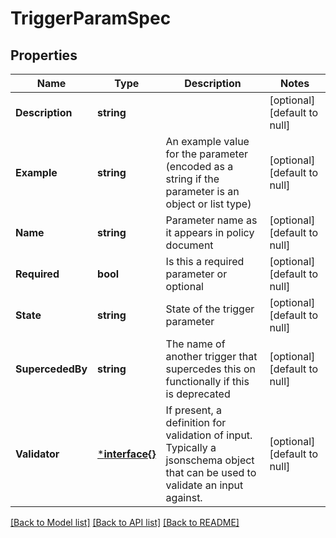 # TriggerParamSpec

## Properties
Name | Type | Description | Notes
------------ | ------------- | ------------- | -------------
**Description** | **string** |  | [optional] [default to null]
**Example** | **string** | An example value for the parameter (encoded as a string if the parameter is an object or list type) | [optional] [default to null]
**Name** | **string** | Parameter name as it appears in policy document | [optional] [default to null]
**Required** | **bool** | Is this a required parameter or optional | [optional] [default to null]
**State** | **string** | State of the trigger parameter | [optional] [default to null]
**SupercededBy** | **string** | The name of another trigger that supercedes this on functionally if this is deprecated | [optional] [default to null]
**Validator** | [***interface{}**](interface{}.md) | If present, a definition for validation of input. Typically a jsonschema object that can be used to validate an input against. | [optional] [default to null]

[[Back to Model list]](../README.md#documentation-for-models) [[Back to API list]](../README.md#documentation-for-api-endpoints) [[Back to README]](../README.md)


